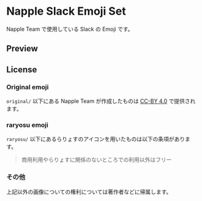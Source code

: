 # Napple Slack Emoji Set

Napple Team で使用している Slack の Emoji です。

## Preview



## License

### Original emoji

`original/` 以下にある Napple Team が作成したものは [CC-BY 4.0](original/LICENSE) で提供されます。

### raryosu emoji

`raryosu/` 以下にあるらりょすのアイコンを用いたものは以下の条項があります。

> 商用利用やらりょすに関係のないところでの利用以外はフリー

### その他

上記以外の画像についての権利については著作者などに帰属します。
